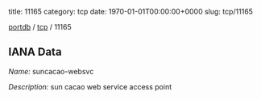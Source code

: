 title: 11165
category: tcp
date: 1970-01-01T00:00:00+0000
slug: tcp/11165

[portdb](/) / [tcp](/category/tcp.html) / 11165


## IANA Data

_Name:_ suncacao-websvc

_Description:_ sun cacao web service access point

